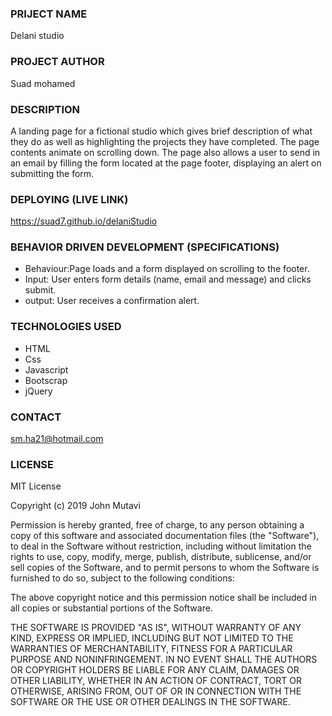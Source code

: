 ### PRIJECT NAME
Delani studio
### PROJECT AUTHOR
Suad mohamed
### DESCRIPTION
A landing page for a fictional studio which gives brief description of what they do as well as highlighting the projects they have completed. The page contents animate on scrolling down. The page also allows a user to send in an email by filling the form located at the page footer, displaying an alert on submitting the form.
### DEPLOYING (LIVE LINK)
https://suad7.github.io/delaniStudio
### BEHAVIOR DRIVEN DEVELOPMENT (SPECIFICATIONS)
- Behaviour:Page loads and a form displayed on scrolling to the footer.
- Input: User enters form details (name, email and message) and clicks submit.
- output: User receives a confirmation alert.
### TECHNOLOGIES USED
- HTML
- Css
- Javascript
- Bootscrap
- jQuery
### CONTACT 
sm.ha21@hotmail.com
### LICENSE 
MIT License

Copyright (c) 2019 John Mutavi

Permission is hereby granted, free of charge, to any person obtaining a copy
of this software and associated documentation files (the "Software"), to deal
in the Software without restriction, including without limitation the rights
to use, copy, modify, merge, publish, distribute, sublicense, and/or sell
copies of the Software, and to permit persons to whom the Software is
furnished to do so, subject to the following conditions:

The above copyright notice and this permission notice shall be included in all
copies or substantial portions of the Software.

THE SOFTWARE IS PROVIDED "AS IS", WITHOUT WARRANTY OF ANY KIND, EXPRESS OR
IMPLIED, INCLUDING BUT NOT LIMITED TO THE WARRANTIES OF MERCHANTABILITY,
FITNESS FOR A PARTICULAR PURPOSE AND NONINFRINGEMENT. IN NO EVENT SHALL THE
AUTHORS OR COPYRIGHT HOLDERS BE LIABLE FOR ANY CLAIM, DAMAGES OR OTHER
LIABILITY, WHETHER IN AN ACTION OF CONTRACT, TORT OR OTHERWISE, ARISING FROM,
OUT OF OR IN CONNECTION WITH THE SOFTWARE OR THE USE OR OTHER DEALINGS IN THE
SOFTWARE.
